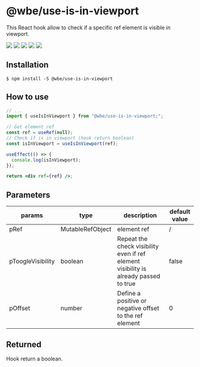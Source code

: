 # @wbe/use-is-in-viewport

This React hook allow to check if a specific ref element is visible in viewport.

![](https://img.shields.io/npm/v/@wbe/use-is-in-viewport/latest.svg)
![](https://img.shields.io/bundlephobia/minzip/@wbe/use-is-in-viewport.svg)
![](https://img.shields.io/david/willybrauner/libraries.svg?path=packages%2Freact-hooks%2Fuse-is-in-viewport)
![](https://img.shields.io/npm/dt/@wbe/use-is-in-viewport.svg)
![](https://img.shields.io/npm/l/@wbe/use-is-in-viewport.svg)

## Installation

```shell script
$ npm install -S @wbe/use-is-in-viewport
```

## How to use

```jsx
// ...
import { useIsInViewport } from "@wbe/use-is-in-viewport;";

// Get element ref
const ref = useRef(null);
// Check if is in viewport (hook return boolean)
const isInViewport = useIsInViewport(ref);

useEffect(() => {
  console.log(isInViewport);
});

return <div ref={ref} />;
```

## Parameters

| params            | type                          | description                                                                          | default value |
| ----------------- | ----------------------------- | ------------------------------------------------------------------------------------ | ------------- |
| pRef              | MutableRefObject<HTMLElement> | element ref                                                                          | /             |
| pToogleVisibility | boolean                       | Repeat the check visibility even if ref element visibility is already passed to true | false         |
| pOffset           | number                        | Define a positive or negative offset to the ref element                              | 0             |

## Returned

Hook return a boolean.
